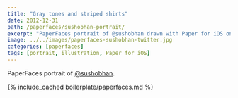 ```yaml
---
title: "Gray tones and striped shirts"
date: 2012-12-31
path: /paperfaces/sushobhan-portrait/
excerpt: "PaperFaces portrait of @sushobhan drawn with Paper for iOS on an iPad."
image: ../../images/paperfaces-sushobhan-twitter.jpg
categories: [paperfaces]
tags: [portrait, illustration, Paper for iOS]
---
```


PaperFaces portrait of [@sushobhan](https://twitter.com/sushobhan).

{% include_cached boilerplate/paperfaces.md %}
